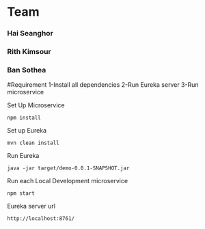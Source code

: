 
# Team
### Hai Seanghor
### Rith Kimsour
### Ban Sothea
#Requirement
1-Install all dependencies
2-Run Eureka server
3-Run microservice 

Set Up Microservice
```
npm install
```

Set up Eureka
```
mvn clean install
```

Run Eureka
```
java -jar target/demo-0.0.1-SNAPSHOT.jar
```

Run each Local Development microservice
```
npm start
```

Eureka server url
```
http://localhost:8761/
```
